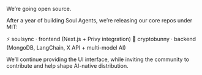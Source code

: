 We’re going open source.

After a year of building Soul Agents, we’re releasing our core repos under MIT:

⚡ soulsync · frontend (Next.js + Privy integration) 🧠 cryptobunny · backend (MongoDB, LangChain, X API + multi-model AI)

We’ll continue providing the UI interface, while inviting the community to contribute and help shape AI-native distribution.
